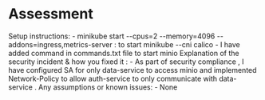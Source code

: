 # Assessment
Setup instructions:
    - minikube start --cpus=2 --memory=4096 --addons=ingress,metrics-server : to start minikube --cni calico
    - I have added command in commands.txt file to start minio
Explanation of the security incident & how you fixed it :
    - As part of security compliance , I have configured SA for only data-service to access minio and implemented Network-Policy to allow auth-service to only communicate with data-service .
Any assumptions or known issues:
    - None





